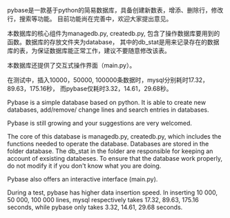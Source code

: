 pybase是一款基于python的简易数据库，具备创建新数表，增添、删除行，修改行，搜索等功能。
目前功能尚在完善中，欢迎大家提出意见。

本数据库的核心组件为managedb.py, createdb.py, 包含了操作数据库要用到的函数。数据库的存放文件夹为database，
其中的db_stat是用来记录存在的数据库的表，为保证数据库能正常工作，建议不要随意修改该表。

本数据库还提供了交互式操作界面（main.py）。

在测试中，插入10000，50000, 100000条数据时，mysql分别耗时17.32，89.63，175.16秒，
而pybase仅耗时3.32，14.61，29.68秒。

Pybase is a simple database based on python. It is able to create new databases, add/remove/
change lines and search entries in databases.

Pybase is still growing and your suggestions are very welcomed.

The core of this database is managedb.py, createdb.py, which includes the functions needed to
operate the database. Databases are stored in the folder database. The db_stat in the folder
are responsible for keeping an account of exsisting databeses. To ensure that the database work
properly, do not modify it if you don't know what you are doing.

Pybase also offers an interactive interface (main.py).

During a test, pybase has higher data insertion speed. In inserting 10 000, 50 000, 100 000 lines, 
mysql respectively takes 17.32, 89.63, 175.16 seconds, while pybase only takes 3.32, 14.61, 29.68 seconds.
